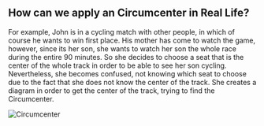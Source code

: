 <h2> How can we apply an Circumcenter in Real Life? </h2>
<p> For example, John is in a cycling match with other people, in which of course he wants to win first place. His mother has come to watch the game, however, since its her son, she wants to watch her son the whole race during the entire 90 minutes. So she decides to choose a seat that is the center of the whole track in order to be able to see her son cycling. Nevertheless, she becomes confused, not knowing which seat to choose due to the fact that she does not know the center of the track. She creates a diagram in order to get the center of the track, trying to find the Circumcenter. </p>

![Circumcenter](http://i63.tinypic.com/2zs8qw8.jpg) 
